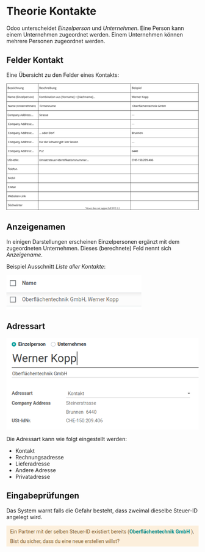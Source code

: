 # Theorie Kontakte

Odoo unterscheidet *Einzelperson* und *Unternehmen*. Eine Person kann einem Unternehmen zugeordnet werden. Einem Unternehmen können mehrere Personen zugeordnet werden.

## Felder Kontakt

Eine Übersicht zu den Felder eines Kontakts:

![Kontakte Felder](assets/Theorie%20Kontakte%20Felder.svg)

## Anzeigenamen

In einigen Darstellungen erscheinen Einzelpersonen ergänzt mit dem zugeordneten Unternehmen. Dieses (berechnete) Feld nennt sich *Anzeigename*.

Beispiel Ausschnitt *Liste aller Kontakte*:

![Kontakte Anzeigename](assets/Theorie%20Kontakte%20Anzeigename.png)

## Adressart

![Kontakte Adressart](assets/Theorie%20Kontakte%20Adressart.png)

Die Adressart kann wie folgt eingestellt werden:
- Kontakt
- Rechnungsadresse
- Lieferadresse
- Andere Adresse
- Privatadresse

## Eingabeprüfungen

Das System warnt falls die Gefahr besteht, dass zweimal dieselbe Steuer-ID angelegt wird.

![Kontakte Warnung doppelte Steuer-ID](assets/Theorie%20Kontakte%20Warnung%20doppelte%20Steuer-ID.png)